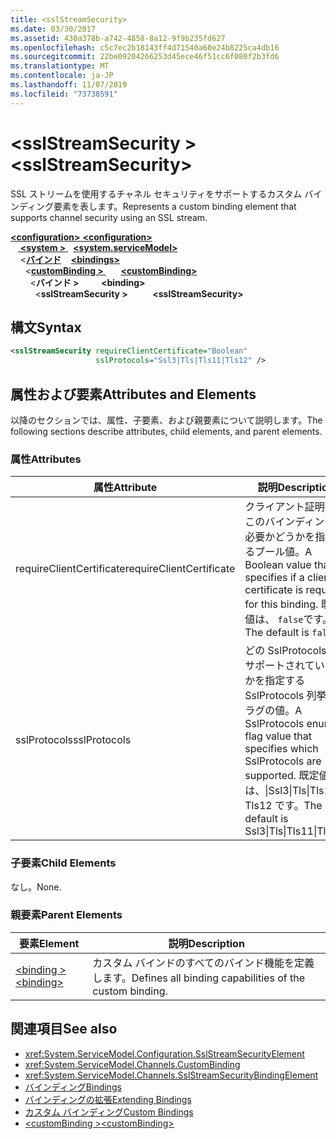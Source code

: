 ```yaml
---
title: <sslStreamSecurity>
ms.date: 03/30/2017
ms.assetid: 430a378b-a742-4858-8a12-9f9b235fd627
ms.openlocfilehash: c5c7ec2b18143ff4d71540a60e24b8225ca4db16
ms.sourcegitcommit: 22be09204266253d45ece46f51cc6f080f2b3fd6
ms.translationtype: MT
ms.contentlocale: ja-JP
ms.lasthandoff: 11/07/2019
ms.locfileid: "73738591"
---
```

# <a name="sslstreamsecurity"></a><span data-ttu-id="5a8dc-101">\<sslStreamSecurity ></span><span class="sxs-lookup"><span data-stu-id="5a8dc-101">\<sslStreamSecurity></span></span>
<span data-ttu-id="5a8dc-102">SSL ストリームを使用するチャネル セキュリティをサポートするカスタム バインディング要素を表します。</span><span class="sxs-lookup"><span data-stu-id="5a8dc-102">Represents a custom binding element that supports channel security using an SSL stream.</span></span>  
  
<span data-ttu-id="5a8dc-103">[ **\<configuration>** ](../configuration-element.md)</span><span class="sxs-lookup"><span data-stu-id="5a8dc-103">[**\<configuration>**](../configuration-element.md)</span></span>\
<span data-ttu-id="5a8dc-104">&nbsp; &nbsp;[ **\<system >** ](system-servicemodel.md) </span><span class="sxs-lookup"><span data-stu-id="5a8dc-104">&nbsp;&nbsp;[**\<system.serviceModel>**](system-servicemodel.md)</span></span>\
<span data-ttu-id="5a8dc-105">&nbsp;&nbsp;&nbsp;&nbsp;\<[**バインド**](bindings.md)</span><span class="sxs-lookup"><span data-stu-id="5a8dc-105">&nbsp;&nbsp;&nbsp;&nbsp;[**\<bindings>**](bindings.md)</span></span>\
<span data-ttu-id="5a8dc-106">&nbsp;&nbsp;&nbsp;&nbsp;&nbsp;&nbsp;\<[**customBinding >** ](custombinding.md)</span><span class="sxs-lookup"><span data-stu-id="5a8dc-106">&nbsp;&nbsp;&nbsp;&nbsp;&nbsp;&nbsp;[**\<customBinding>**](custombinding.md)</span></span>\
<span data-ttu-id="5a8dc-107">&nbsp;&nbsp;&nbsp;&nbsp;&nbsp;&nbsp;&nbsp;&nbsp;\<**バインド >** </span><span class="sxs-lookup"><span data-stu-id="5a8dc-107">&nbsp;&nbsp;&nbsp;&nbsp;&nbsp;&nbsp;&nbsp;&nbsp;**\<binding>**</span></span>\
<span data-ttu-id="5a8dc-108">&nbsp;&nbsp;&nbsp;&nbsp;&nbsp;&nbsp;&nbsp;&nbsp;&nbsp;&nbsp;\<**sslStreamSecurity >**</span><span class="sxs-lookup"><span data-stu-id="5a8dc-108">&nbsp;&nbsp;&nbsp;&nbsp;&nbsp;&nbsp;&nbsp;&nbsp;&nbsp;&nbsp;**\<sslStreamSecurity>**</span></span>  
  
## <a name="syntax"></a><span data-ttu-id="5a8dc-109">構文</span><span class="sxs-lookup"><span data-stu-id="5a8dc-109">Syntax</span></span>  
  
```xml  
<sslStreamSecurity requireClientCertificate="Boolean"
                   sslProtocols="Ssl3|Tls|Tls11|Tls12" />
```  
  
## <a name="attributes-and-elements"></a><span data-ttu-id="5a8dc-110">属性および要素</span><span class="sxs-lookup"><span data-stu-id="5a8dc-110">Attributes and Elements</span></span>  
 <span data-ttu-id="5a8dc-111">以降のセクションでは、属性、子要素、および親要素について説明します。</span><span class="sxs-lookup"><span data-stu-id="5a8dc-111">The following sections describe attributes, child elements, and parent elements.</span></span>  
  
### <a name="attributes"></a><span data-ttu-id="5a8dc-112">属性</span><span class="sxs-lookup"><span data-stu-id="5a8dc-112">Attributes</span></span>  
  
|<span data-ttu-id="5a8dc-113">属性</span><span class="sxs-lookup"><span data-stu-id="5a8dc-113">Attribute</span></span>|<span data-ttu-id="5a8dc-114">説明</span><span class="sxs-lookup"><span data-stu-id="5a8dc-114">Description</span></span>|  
|---------------|-----------------|  
|<span data-ttu-id="5a8dc-115">requireClientCertificate</span><span class="sxs-lookup"><span data-stu-id="5a8dc-115">requireClientCertificate</span></span>|<span data-ttu-id="5a8dc-116">クライアント証明書がこのバインディングに必要かどうかを指定するブール値。</span><span class="sxs-lookup"><span data-stu-id="5a8dc-116">A Boolean value that specifies if a client certificate is required for this binding.</span></span> <span data-ttu-id="5a8dc-117">既定値は、 `false`です。</span><span class="sxs-lookup"><span data-stu-id="5a8dc-117">The default is `false`.</span></span>|  
|<span data-ttu-id="5a8dc-118">sslProtocols</span><span class="sxs-lookup"><span data-stu-id="5a8dc-118">sslProtocols</span></span>|<span data-ttu-id="5a8dc-119">どの SslProtocols がサポートされているのかを指定する SslProtocols 列挙型フラグの値。</span><span class="sxs-lookup"><span data-stu-id="5a8dc-119">A SslProtocols enum flag value that specifies which SslProtocols are supported.</span></span> <span data-ttu-id="5a8dc-120">既定値は、&#124;Ssl3&#124;Tls&#124;Tls11 Tls12 です。</span><span class="sxs-lookup"><span data-stu-id="5a8dc-120">The default is Ssl3&#124;Tls&#124;Tls11&#124;Tls12.</span></span>|  
  
### <a name="child-elements"></a><span data-ttu-id="5a8dc-121">子要素</span><span class="sxs-lookup"><span data-stu-id="5a8dc-121">Child Elements</span></span>  
 <span data-ttu-id="5a8dc-122">なし。</span><span class="sxs-lookup"><span data-stu-id="5a8dc-122">None.</span></span>  
  
### <a name="parent-elements"></a><span data-ttu-id="5a8dc-123">親要素</span><span class="sxs-lookup"><span data-stu-id="5a8dc-123">Parent Elements</span></span>  
  
|<span data-ttu-id="5a8dc-124">要素</span><span class="sxs-lookup"><span data-stu-id="5a8dc-124">Element</span></span>|<span data-ttu-id="5a8dc-125">説明</span><span class="sxs-lookup"><span data-stu-id="5a8dc-125">Description</span></span>|  
|-------------|-----------------|  
|[<span data-ttu-id="5a8dc-126">\<binding ></span><span class="sxs-lookup"><span data-stu-id="5a8dc-126">\<binding></span></span>](bindings.md)|<span data-ttu-id="5a8dc-127">カスタム バインドのすべてのバインド機能を定義します。</span><span class="sxs-lookup"><span data-stu-id="5a8dc-127">Defines all binding capabilities of the custom binding.</span></span>|  
  
## <a name="see-also"></a><span data-ttu-id="5a8dc-128">関連項目</span><span class="sxs-lookup"><span data-stu-id="5a8dc-128">See also</span></span>

- <xref:System.ServiceModel.Configuration.SslStreamSecurityElement>
- <xref:System.ServiceModel.Channels.CustomBinding>
- <xref:System.ServiceModel.Channels.SslStreamSecurityBindingElement>
- [<span data-ttu-id="5a8dc-129">バインディング</span><span class="sxs-lookup"><span data-stu-id="5a8dc-129">Bindings</span></span>](../../../wcf/bindings.md)
- [<span data-ttu-id="5a8dc-130">バインディングの拡張</span><span class="sxs-lookup"><span data-stu-id="5a8dc-130">Extending Bindings</span></span>](../../../wcf/extending/extending-bindings.md)
- [<span data-ttu-id="5a8dc-131">カスタム バインディング</span><span class="sxs-lookup"><span data-stu-id="5a8dc-131">Custom Bindings</span></span>](../../../wcf/extending/custom-bindings.md)
- [<span data-ttu-id="5a8dc-132">\<customBinding ></span><span class="sxs-lookup"><span data-stu-id="5a8dc-132">\<customBinding></span></span>](custombinding.md)
